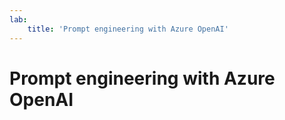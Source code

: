 ```yaml
---
lab:
    title: 'Prompt engineering with Azure OpenAI'
---
```

# Prompt engineering with Azure OpenAI